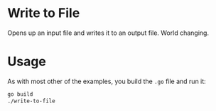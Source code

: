 # Write to File

Opens up an input file and writes it to an output file. World changing.

# Usage

As with most other of the examples, you build the `.go` file and run it:

```bash
go build
./write-to-file
```
